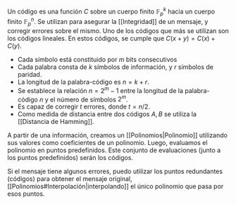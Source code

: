 Un código es una función $C$ sobre un cuerpo finito $\mathbb F_p^k$ hacia un cuerpo finito $\mathbb F_p^n$. Se utilizan para asegurar la [[Integridad]] de un mensaje, y corregir errores sobre el mismo. Uno de los códigos que más se utilizan son los códigos lineales. En estos códigos, se cumple que $C(x+y) = C(x) + C(y)$.

- Cada símbolo está constituido por $m$ bits consecutivos
- Cada palabra consta de $k$ símbolos de información, y $r$ símbolos de paridad.
- La longitud de la palabra-código es $n = k + r$.
- Se establece la relación $n = 2^m - 1$ entre la longitud de la palabra-código $n$ y el número de símbolos $2^m$.
- Es capaz de corregir $t$ errores, donde $t = n/2$.
- Como medida de distancia entre dos códigos $A, B$ se utiliza la [[Distancia de Hamming]].

A partir de una información, creamos un [[Polinomios|Polinomio]] utilizando sus valores como coeficientes de un polinomio. Luego, evaluamos el polinomio en puntos predefinidos. Este conjunto de evaluaciones (junto a los puntos predefinidos) serán los códigos.

Si el mensaje tiene algunos errores, puedo utilizar los puntos redundantes (códigos) para obtener el mensaje original, [[Polinomios#Interpolación|interpolando]] el único polinomio que pasa por esos puntos.
